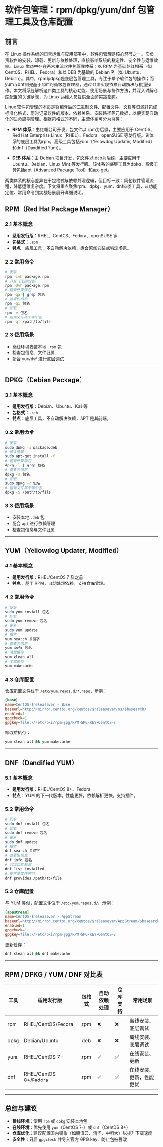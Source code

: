 # 软件包管理：rpm/dpkg/yum/dnf 包管理工具及仓库配置

## 前言

在 Linux 操作系统的日常运维与应用部署中，软件包管理是核心环节之一。它负责软件的安装、卸载、更新与依赖处理，直接影响系统的稳定性、安全性与运维效率。Linux 生态中存在两大主流软件包管理体系：以 RPM 为基础的红帽系（如 CentOS、RHEL、Fedora）和以 DEB 为基础的 Debian 系（如 Ubuntu、Debian）。其中，rpm与dpkg是底层包管理工具，专注于单个软件包的操作；而yum与dnf则是基于rpm的高级包管理器，通过仓库实现依赖自动解决与批量操作。本文将系统解析这四类工具的核心功能、使用场景与操作方法，并深入讲解仓库配置的关键步骤，为 Linux 运维人员提供全面的实践指南。

Linux 软件包管理的本质是将编译后的二进制文件、配置文件、文档等资源打包成标准化格式，同时记录软件的版本、依赖关系、安装路径等元数据，以便实现自动化的生命周期管理。根据包格式的不同，主流体系可分为两类：

- **RPM 体系**：由红帽公司开发，包文件以.rpm为后缀，主要应用于 CentOS、Red Hat Enterprise Linux（RHEL）、Fedora、openSUSE 等发行版。该体系的底层工具为rpm，高级工具包括yum（Yellowdog Updater, Modified）和dnf（Dandified Yum）。

- **DEB 体系**：由 Debian 项目开发，包文件以.deb为后缀，主要应用于 Ubuntu、Debian、Linux Mint 等发行版。该体系的底层工具为dpkg，高级工具包括apt（Advanced Package Tool）和apt-get。

两类体系的核心差异在于包格式与依赖处理逻辑，但目标一致：简化软件管理流程，降低运维复杂度。下文将重点聚焦rpm、dpkg、yum、dnf四类工具，从功能定位、常用命令到实战场景展开详细说明。



## RPM（Red Hat Package Manager）

### 2.1 基本概念

- **适用发行版**：RHEL、CentOS、Fedora、openSUSE 等
- **包格式**：`.rpm`
- **特点**：底层工具，不自动解决依赖，适合离线安装或特定场景。

### 2.2 常用命令

```bash
# 安装
rpm -ivh package.rpm
# 升级（无则安装）
rpm -Uvh package.rpm
# 查询已安装包
rpm -qa | grep 包名
# 查看包信息
rpm -qi 包名
# 卸载
rpm -e 包名
# 查询文件属于哪个包
rpm -qf /path/to/file
```

### 2.3 使用场景

- 离线环境安装本地 `.rpm` 包
- 检查包信息、文件归属
- 配合 `yum/dnf` 进行底层调试

------

## DPKG（Debian Package）

### 3.1 基本概念

- **适用发行版**：Debian、Ubuntu、Kali 等
- **包格式**：`.deb`
- **特点**：底层工具，不自动解决依赖，APT 是其前端。

### 3.2 常用命令

```bash
# 安装
sudo dpkg -i package.deb
# 修复依赖
sudo apt-get install -f
# 查询已安装包
dpkg -l | grep 包名
# 查看包信息
dpkg -s 包名
# 卸载
sudo dpkg -r 包名
# 查询文件属于哪个包
dpkg -S /path/to/file
```

### 3.3 使用场景

- 安装本地 `.deb` 包
- 配合 `apt` 进行依赖管理
- 检查包信息与文件归属

------

## YUM（Yellowdog Updater, Modified）

### 4.1 基本概念

- **适用发行版**：RHEL/CentOS 7 及之前
- **特点**：基于 RPM，自动处理依赖，支持仓库管理。

### 4.2 常用命令

```bash
# 安装
sudo yum install 包名
# 卸载
sudo yum remove 包名
# 更新
sudo yum update
# 搜索
yum search 关键字
# 查看包信息
yum info 包名
# 清理缓存
yum clean all
# 生成缓存
yum makecache
```

### 4.3 仓库配置

仓库配置文件位于 `/etc/yum.repos.d/*.repo`，示例：

```ini
[base]
name=CentOS-$releasever - Base
baseurl=http://mirror.centos.org/centos/$releasever/os/$basearch/
enabled=1
gpgcheck=1
gpgkey=file:///etc/pki/rpm-gpg/RPM-GPG-KEY-CentOS-7
```

修改后执行：

```bash
yum clean all && yum makecache
```

------

## DNF（Dandified YUM）

### 5.1 基本概念

- **适用发行版**：RHEL/CentOS 8+、Fedora
- **特点**：YUM 的下一代版本，性能更好，依赖解析更快，支持插件。

### 5.2 常用命令

```bash
# 安装
sudo dnf install 包名
# 卸载
sudo dnf remove 包名
# 更新
sudo dnf update
# 搜索
dnf search 关键字
# 查看包信息
dnf info 包名
# 列出已安装包
dnf list installed
# 提供某文件的包
dnf provides /path/to/file
```

### 5.3 仓库配置

与 YUM 类似，配置文件位于 `/etc/yum.repos.d/`，示例：

```ini
[appstream]
name=CentOS-$releasever - AppStream
baseurl=http://mirror.centos.org/centos/$releasever/AppStream/$basearch/os/
enabled=1
gpgcheck=1
gpgkey=file:///etc/pki/rpm-gpg/RPM-GPG-KEY-CentOS-8
```

更新缓存：

```bash
dnf clean all && dnf makecache
```

------

## RPM / DPKG / YUM / DNF 对比表

| 工具 | 适用发行版            | 包格式 | 自动依赖处理 | 仓库支持 | 常用场景                 |
| ---- | --------------------- | ------ | ------------ | -------- | ------------------------ |
| rpm  | RHEL/CentOS/Fedora    | .rpm   | ❌            | ❌        | 离线安装、底层调试       |
| dpkg | Debian/Ubuntu         | .deb   | ❌            | ❌        | 离线安装、底层调试       |
| yum  | RHEL/CentOS 7-        | .rpm   | ✅            | ✅        | 在线安装、更新           |
| dnf  | RHEL/CentOS 8+/Fedora | .rpm   | ✅            | ✅        | 在线安装、更新，性能更优 |

------

## 总结与建议

- **离线环境**：使用 `rpm` 或 `dpkg` 安装本地包
- **在线环境**：优先使用 `yum`（CentOS 7-）或 `dnf`（CentOS 8+）
- **仓库优化**：建议配置国内镜像（如腾讯云、清华、中科大）以提升下载速度
- **安全性**：开启 `gpgcheck` 并导入官方 GPG key，防止包被篡改